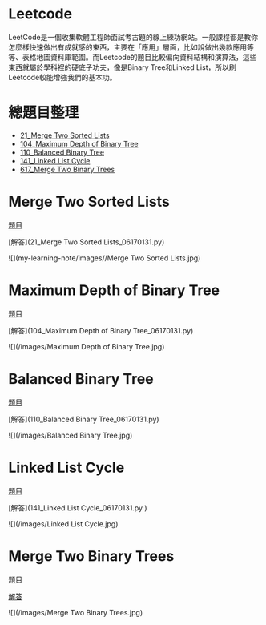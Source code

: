 # Leetcode

LeetCode是一個收集軟體工程師面試考古題的線上練功網站。一般課程都是教你怎麼樣快速做出有成就感的東西，主要在「應用」層面，比如說做出幾款應用等等、表格地圖資料庫範圍。而Leetcode的題目比較偏向資料結構和演算法，這些東西就屬於學科裡的硬底子功夫，像是Binary Tree和Linked List，所以刷Leetcode較能增強我們的基本功。

# 總題目整理
- [21_Merge Two Sorted Lists](#Merge-Two-Sorted-Lists)
- [104_Maximum Depth of Binary Tree](#Maximum-Depth-of-Binary-Tree)
- [110_Balanced Binary Tree](#Balanced-Binary-Tree)
- [141_Linked List Cycle](#Linked-List-Cycle)
- [617_Merge Two Binary Trees](#Merge-Two-Binary-Trees)

# Merge Two Sorted Lists

[題目](https://leetcode.com/problems/merge-two-sorted-lists/)

[解答](21_Merge Two Sorted Lists_06170131.py)

![](my-learning-note/images//Merge Two Sorted Lists.jpg)

# Maximum Depth of Binary Tree 

[題目](https://leetcode.com/problems/maximum-depth-of-binary-tree/)

[解答](104_Maximum Depth of Binary Tree_06170131.py)

![](/images/Maximum Depth of Binary Tree.jpg)

# Balanced Binary Tree

[題目](https://leetcode.com/problems/balanced-binary-tree/)

[解答](110_Balanced Binary Tree_06170131.py)

![](/images/Balanced Binary Tree.jpg)

# Linked List Cycle

[題目](https://leetcode.com/problems/linked-list-cycle/)

[解答](141_Linked List Cycle_06170131.py )

![](/images/Linked List Cycle.jpg)

# Merge Two Binary Trees

[題目](https://leetcode.com/problems/merge-two-binary-trees/)

[解答](https://github.com/pignini/as/blob/master/Leetcode/225%23_Implement%20Stack%20using%20Queues_06170129.py)

![](/images/Merge Two Binary Trees.jpg)
